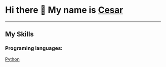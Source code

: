 # **Hi there 👋 My name is [Cesar](https://www.linkedin.com/in/cesardleonesm/)**
***
## My Skills

### Programing languages:
[Python](https://img.shields.io/badge/%20Python-grey?style=for-the-badge&logo=python)





























